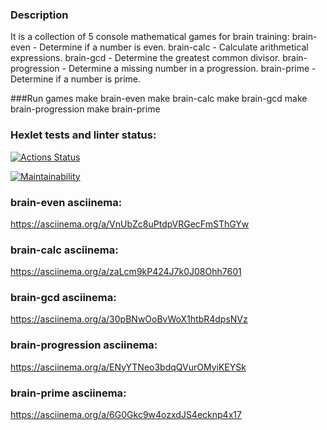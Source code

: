 ### Description
It is a collection of 5 console mathematical games for brain training:
brain-even - Determine if a number is even.
brain-calc - Calculate arithmetical expressions.
brain-gcd - Determine the greatest common divisor.
brain-progression - Determine a missing number in a progression.
brain-prime - Determine if a number is prime.

###Run games
make brain-even
make brain-calc
make brain-gcd
make brain-progression
make brain-prime

### Hexlet tests and linter status:
[![Actions Status](https://github.com/dmitrymon/frontend-project-44/workflows/hexlet-check/badge.svg)](https://github.com/dmitrymon/frontend-project-44/actions)

[![Maintainability](https://api.codeclimate.com/v1/badges/5a814c2f4c2e8857a77d/maintainability)](https://codeclimate.com/github/dmitrymon/frontend-project-44/maintainability)

### brain-even asciinema:
https://asciinema.org/a/VnUbZc8uPtdpVRGecFmSThGYw

### brain-calc asciinema:
https://asciinema.org/a/zaLcm9kP424J7k0J08Ohh7601

### brain-gcd asciinema:
https://asciinema.org/a/30pBNwOoBvWoX1htbR4dpsNVz

### brain-progression asciinema:
https://asciinema.org/a/ENyYTNeo3bdqQVurOMyiKEYSk

### brain-prime asciinema:
https://asciinema.org/a/6G0Gkc9w4ozxdJS4ecknp4x17
